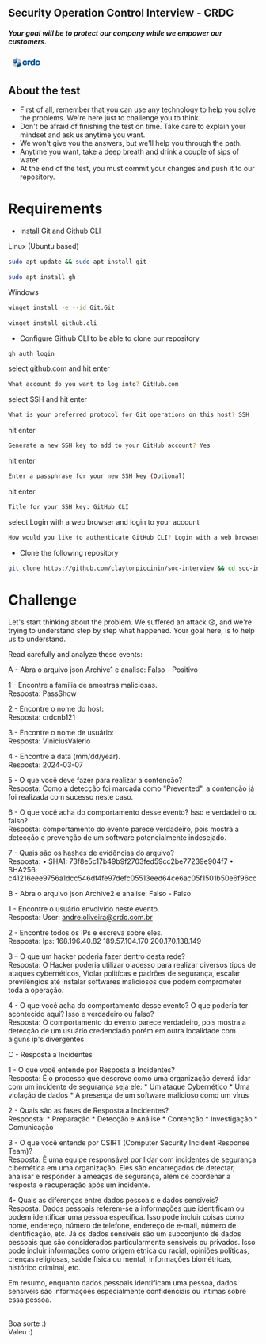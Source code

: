 ## Security Operation Control Interview - CRDC
##### Your goal will be to protect our company while we empower our customers.
&nbsp;
![CRDC](/images/logo-rodape.png "CRDC - Central de Registro de Direitos Creditórios")

## About the test 


- First of all, remember that you can use any technology to help you solve the problems. We're here just to challenge you to think.
- Don't be afraid of finishing the test on time. Take care to explain your mindset and ask us anytime you want. 
- We won't give you the answers, but we'll help you through the path.
- Anytime you want, take a deep breath and drink a couple of sips of water
- At the end of the test, you must commit your changes and push it to our repository.

 
# Requirements
- Install Git and Github CLI
 
Linux (Ubuntu based)
```sh
sudo apt update && sudo apt install git
```
```sh
sudo apt install gh
```
Windows
```sh
winget install -e --id Git.Git
```
```sh
winget install github.cli
```
- Configure Github CLI to be able to clone our repository
```sh
gh auth login
```
select github.com and hit enter 
```sh
What account do you want to log into? GitHub.com
```
select SSH and hit enter 
```sh
What is your preferred protocol for Git operations on this host? SSH
```
hit enter
```sh
Generate a new SSH key to add to your GitHub account? Yes
```
hit enter
```sh
Enter a passphrase for your new SSH key (Optional)
```
hit enter
```sh
Title for your SSH key: GitHub CLI
```
select Login with a web browser and login to your account 
```sh
How would you like to authenticate GitHub CLI? Login with a web browser
```

- Clone the following repository

```sh
git clone https://github.com/claytonpiccinin/soc-interview && cd soc-interview
```

# Challenge 

Let's start thinking about the problem. We suffered an attack 😧, and we're trying to understand step by step what happened.
Your goal here, is to help us to understand. 

Read carefully and analyze these events: 

A - Abra o arquivo json Archive1 e analise:  Falso - Positivo

 1 - Encontre a família de amostras maliciosas.
<br>
 Resposta: PassShow


 2 - Encontre o nome do host:
<br>
 Resposta: crdcnb121


 3 - Encontre o nome de usuário:
<br>
 Resposta: ViniciusValerio
 

 4 - Encontre a data (mm/dd/year). 
<br>
 Resposta: 2024-03-07    
 

 5 - O que você deve fazer para realizar a contenção?
<br>
 Resposta: Como a detecção foi marcada como "Prevented", a contenção já foi realizada com sucesso neste caso. 


 6 - O que você acha do comportamento desse evento? Isso e verdadeiro ou falso?
<br>
 Resposta: comportamento do evento parece verdadeiro, pois mostra a detecção e prevenção de um software potencialmente indesejado.


 7 - Quais são os hashes de evidências do arquivo?
<br> 
Resposta:
• SHA1: 73f8e5c17b49b9f2703fed59cc2be77239e904f7
• SHA256: c41216eee9756a1dcc546df4fe97defc05513eed64ce6ac05f1501b50e6f96cc


B - Abra o arquivo json Archive2 e analise: Falso - Falso 


1 - Encontre o usuário envolvido neste evento.
<br>
Resposta: User: andre.oliveira@crdc.com.br



 2 - Encontre todos os IPs e escreva sobre eles.
<br>
Resposta: Ips:  168.196.40.82
         189.57.104.170
         200.170.138.149


3 – O que um hacker poderia fazer dentro desta rede?
<br>
Resposta: O Hacker poderia utilizar o acesso para realizar diversos tipos de ataques cybernéticos, Violar politícas e padrões de segurança, escalar previlêngios até instalar softwares maliciosos que podem comprometer toda a operação.


4 - O que você acha do comportamento desse evento? O que poderia ter acontecido aqui? Isso e verdadeiro ou falso?
<br>
Resposta: O comportamento do evento parece verdadeiro, pois mostra a detecção de um usuário credenciado porém em outra localidade com alguns ip's divergentes 

C - Resposta a Incidentes


1 - O que você entende por Resposta a Incidentes?
<br>
Resposta:  É o processo que descreve como uma organização deverá lidar com um incidente de segurança seja ele: 
    *  Um ataque Cybernético 
    *  Uma violação de dados 
    *  A presença de um software malicioso como um vírus  
    

    
2 - Quais são as fases de Resposta a Incidentes?
<br>
Respoosta:
     * Preparação
     * Detecção e Análise 
     * Contenção 
     * Investigação 
     * Comunicação   



3 - O que você entende por CSIRT (Computer Security Incident Response Team)? 
<br>
Resposta: É uma equipe responsável por lidar com incidentes de segurança cibernética em uma organização. Eles são encarregados de detectar, analisar e responder a ameaças de segurança, além de coordenar a resposta e recuperação após um incidente. 


4- Quais as diferenças entre dados pessoais e dados sensíveis?
<br>
Resposta: Dados pessoais referem-se a informações que identificam ou podem identificar uma pessoa específica. Isso pode incluir coisas como nome, endereço, número de telefone, endereço de e-mail, número de identificação, etc.
Já os dados sensíveis são um subconjunto de dados pessoais que são considerados particularmente sensíveis ou privados.    Isso pode incluir informações como origem étnica ou racial, opiniões políticas, crenças religiosas, saúde física ou mental, informações biométricas, histórico criminal, etc.

Em resumo, enquanto dados pessoais identificam uma pessoa, dados sensíveis são informações especialmente confidenciais ou íntimas sobre essa pessoa.

<br>
Boa sorte  :)
<br>
Valeu :)
 
